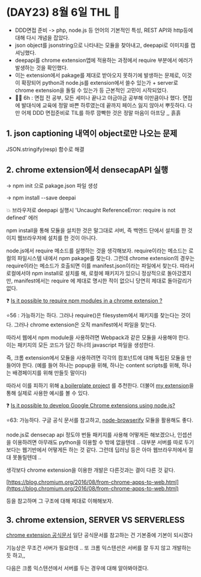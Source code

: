 # (DAY23) 8월 6일 THL 🤞

 - DDD면접 준비 -> php, node.js 등 언어의 기본적인 특성, REST API와 http등에 대해 다시  개념을 잡았다.
 - json object를 jsonstring으로 나타내는 모듈을 찾아내고, deepapi로 이미지를 캡셔닝했다.
 - deepapi를 chrome extension앱에 적용하는 과정에서 require 부분에서 에러가 발생하는 것을 확인했다.
 - 이는 extension에서 pakage를 제대로 받아오지 못하기에 발생하는 문제로, 이것이 확장되어 python과 node.js를 extension에서 쓸수 있는가 + server로 chrome extension을 돌릴 수 있는가 등 근본적인 고민이 시작되었다.
 - 🏃‍♀️ 6h : 면접 전 공부, 모든 세미나 끝나고 야금야금 공부해 이만큼이나 했다. 면접에 발대식에 교육에 정말 바쁜 하루였는데 끝까지 페이스 잃지 않아서 뿌듯하다. 다만 어제 DDD 면접준비로 TIL를 하루 깜빡한 것은 정말 마음이 아프당 ,, 흙흙 

## 1. json captioning 내역이 object로만 나오는 문제

JSON.stringify(resp) 함수로 해결

## 2. chrome extension에서 densecapAPI 실행

 → npm init 으로 pakage.json 파일 생성

 → npm install --save deepai 

💥 브라우저로 deepapi 실행시 'Uncaught ReferenceError: require is not defined' 에러

npm install을 통해 모듈을 설치한 것은 말그대로 서버, 즉 백엔드 단에서 설치를 한 것이지 웹브라우저에 설치를 한 것이 아니다.

node.js에서 require 메소드를 실행하는 것을 생각해보자. require이라는 메소드는 로컬의 파일시스템 내에서 npm pakage를 찾는다. 그런데 chrome extension의 경우는 require이라는 메소드가 호출되면 이를 manifest.json이라는 파일에서 찾는다. 따라서 로컬에서야 npm install로 설치를 해, 로컬에 패키지가 있으니 정상적으로 돌아갔겠지만, manifest에서는 require 에 제대로 명시한 적이 없으니 당연히 제대로 돌아갈리가 없다.

❓ [Is it possible to require npm modules in a chrome extension ?](https://stackoverflow.com/questions/43684452/is-it-possible-to-require-npm-modules-in-a-chrome-extension)

 ⭐56 : 가능하기는 하다. 그러나 require()은 filesystem에서 패키지를 찾는다는 것이다. 그러나 chrome extension은 오직 manifest에서 파일을 찾는다.

 따라서 웹에서 npm module을 사용하려면 Webpack과 같은 모듈을 사용해야 한다. 이는 패키지의 모든 코드가 담긴 하나의 javascript 파일을 생성한다. 

 즉, 크롬 extension에서 모듈을 사용하려면 각각의 컴포넌트에 대해 독립된 모듈을 만들어야 한다. (예를 들어 하나는 popup을 위해, 하나는 content scripts를 위해, 하나는 배경페이지를 위해 만들듯 말이다) 

 따라서 이를 피하기 위해 [a boilerplate project](https://github.com/yeoman/generator-chrome-extension) 를 추천한다. 더불어 [my extension](https://github.com/lusakasa/saka-key)을 통해 실제로 사용한 예시를 볼 수 있다.

❓ [Is it possible to develop Google Chrome extensions using node.js?](https://stackoverflow.com/questions/12575965/is-it-possible-to-develop-google-chrome-extensions-using-node-js)

⭐63: 가능하다. 구글 공식 문서를 참고하고, [node-browserify](https://github.com/substack/node-browserify) 모듈을 활용해도 좋다.

node.js로 densecap api 정도야 번들 패키지를 사용해 어떻게든 해보겠으나, 인셉션을 이용하려면 아무래도 python을 이용할 수 밖에 없을텐데 .. 대부분 서버를 따로 두기보다는 웹기반에서 어떻게든 하는 것 같다. 그런데 딥러닝 등은 아마 웹브라우저에서 절대 못돌릴텐데 .. 

 생각보다 chrome extension을 이용한 개발은 다른것과는 결이 다른 것 같다. 

[https://blog.chromium.org/2016/08/from-chrome-apps-to-web.html](https://blog.chromium.org/2016/08/from-chrome-apps-to-web.html)

등을 참고하며  그 구조에 대해 제대로 이해해보자.

## 3. chrome extension, SERVER VS SERVERLESS

[chrome extension 공식문서](https://developer.chrome.com/docs/extensions/) 일단 공식문서를 참고하는 건 기본중에 기본이 되시겠다

기능상은 무조건 서버가 필요한데 .. 또 크롬 익스텐션은 서버를 잘 두지 않고 개발하는 듯 하고,,

 다음은 크롬 익스텐션에서 서버를 두는 경우에 대해 알아봐야겠다.
